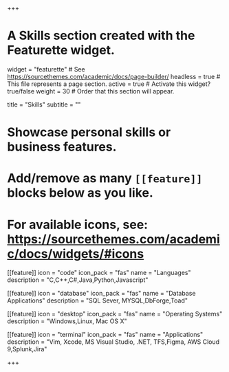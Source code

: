 +++
# A Skills section created with the Featurette widget.
widget = "featurette"  # See https://sourcethemes.com/academic/docs/page-builder/
headless = true  # This file represents a page section.
active = true  # Activate this widget? true/false
weight = 30  # Order that this section will appear.

title = "Skills"
subtitle = ""

# Showcase personal skills or business features.
# 
# Add/remove as many `[[feature]]` blocks below as you like.
# 
# For available icons, see: https://sourcethemes.com/academic/docs/widgets/#icons

[[feature]]
  icon = "code"
  icon_pack = "fas"
  name = "Languages"
  description = "C,C++,C#,Java,Python,Javascript"
  
[[feature]]
  icon = "database"
  icon_pack = "fas"
  name = "Database Applications"
  description = "SQL Sever, MYSQL,DbForge,Toad"  
  
[[feature]]
  icon = "desktop"
  icon_pack = "fas"
  name = "Operating Systems"
  description = "Windows,Linux, Mac OS X"

[[feature]]
  icon = "terminal"
  icon_pack = "fas"
  name = "Applications"
  description = "Vim, Xcode, MS Visual Studio, .NET, TFS,Figma, AWS Cloud 9,Splunk,Jira"

+++
